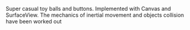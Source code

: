 Super casual toy balls and buttons. Implemented with Canvas and SurfaсeView. The mechanics of inertial movement and objects collision have been worked out
